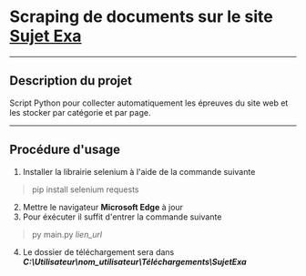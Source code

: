 # Scraping de documents sur le site [Sujet Exa](sujetexa.com)

---

## Description du projet

Script Python pour collecter automatiquement les épreuves du site web et les stocker par catégorie et par page.

---

## Procédure d'usage
1. Installer la librairie selenium à l'aide de la commande suivante
>pip install selenium requests
2. Mettre le navigateur **Microsoft Edge** à jour
3. Pour éxécuter il suffit d'entrer la commande suivante
>py main.py *lien_url*
4. Le dossier de téléchargement sera dans ***C:\Utilisateur\nom_utilisateur\Téléchargements\SujetExa***
